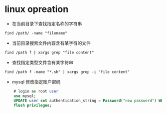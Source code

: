 # linux opreation

- 在当前目录下查找指定名称的字符串

``` find /path/ -name "filename" ```

- 当前目录搜索文件内容含有某字符的文件

``` find /path f | xargs grep "file content"  ```

- 查找指定类型文件含有某字符串

``` find /path f -name "*.sh" | xargs grep -i "file content" ```

- mysql 修改指定账户密码
``` sql
    # login as root user
    use mysql;
    UPDATE user set authentication_string = Password("new password") WHERE user="root";
    flush privileges;

```



